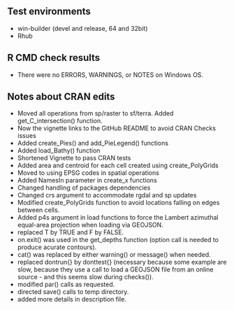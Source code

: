 
## Test environments

* win-builder (devel and release, 64 and 32bit)
* Rhub


## R CMD check results

* There were no ERRORS, WARNINGS, or NOTES on Windows OS. 


## Notes about CRAN edits

* Moved all operations from sp/raster to sf/terra. Added get_C_intersection() function.
* Now the vignette links to the GitHub README to avoid CRAN Checks issues
* Added create_Pies() and add_PieLegend() functions
* Added load_Bathy() function
* Shortened Vignette to pass CRAN tests
* Added area and centroid for each cell created using create_PolyGrids
* Moved to using EPSG codes in spatial operations
* Added NamesIn parameter in create_x functions
* Changed handling of packages dependencies
* Changed crs argument to accommodate rgdal and sp updates
* Modified create_PolyGrids function to avoid locations falling on edges between cells.
* Added p4s argument in load functions to force the Lambert azimuthal equal-area projection when loading via GEOJSON.
* replaced T by TRUE and F by FALSE.
* on.exit() was used in the get_depths function (option call is needed to produce acurate contours).
* cat() was replaced by either warning() or message() when needed.
* replaced dontrun{} by donttest{} (necessary because some example are slow, because they use a call to load a GEOJSON file from an online source - and this seems slow during checks()).
* modified par() calls as requested.
* directed save() calls to temp directory.
* added more details in description file.

